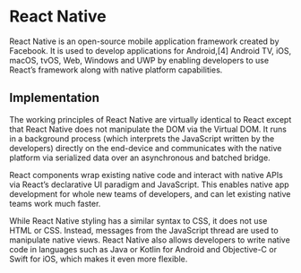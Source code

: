# React Native

React Native is an open-source mobile application framework created by Facebook. It is used to develop applications for Android,[4] Android TV, iOS, macOS, tvOS, Web, Windows and UWP by enabling developers to use React’s framework along with native platform capabilities.

## Implementation

The working principles of React Native are virtually identical to React except that React Native does not manipulate the DOM via the Virtual DOM. It runs in a background process (which interprets the JavaScript written by the developers) directly on the end-device and communicates with the native platform via serialized data over an asynchronous and batched bridge.

React components wrap existing native code and interact with native APIs via React’s declarative UI paradigm and JavaScript. This enables native app development for whole new teams of developers, and can let existing native teams work much faster.

While React Native styling has a similar syntax to CSS, it does not use HTML or CSS. Instead, messages from the JavaScript thread are used to manipulate native views. React Native also allows developers to write native code in languages such as Java or Kotlin for Android and Objective-C or Swift for iOS, which makes it even more flexible.

